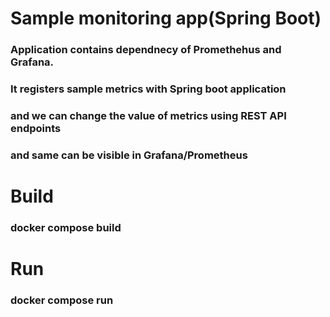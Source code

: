 # Sample monitoring app(Spring Boot)

### Application contains dependnecy of Promethehus and Grafana.
### It registers sample metrics with Spring boot application 
### and we can change the value of metrics using  REST API endpoints
### and same can be visible in Grafana/Prometheus


# Build
###  docker compose build

# Run 

### docker compose run 
